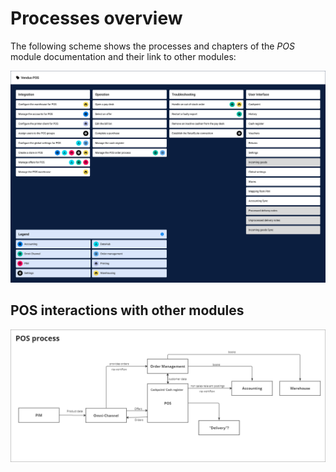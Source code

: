 # Processes overview

The following scheme shows the processes and chapters of the *POS* module documentation and their link to other modules:

![Processes POS](../../Assets/Screenshots/POS/ProcessesVenduoPOS.png "Processes POS")

## POS interactions with other modules

![POS with other modules](../../Assets/Screenshots/POS/POSBusinessProcess.png "[POS with other modules]")

